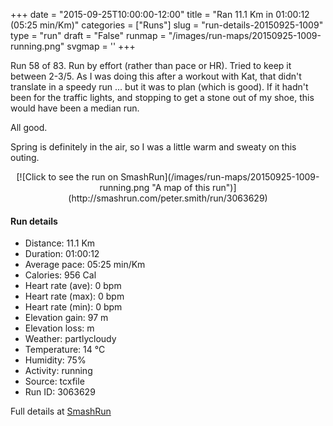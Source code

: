 +++
date = "2015-09-25T10:00:00-12:00"
title = "Ran 11.1 Km in 01:00:12 (05:25 min/Km)"
categories = ["Runs"]
slug = "run-details-20150925-1009"
type = "run"
draft = "False"
runmap = "/images/run-maps/20150925-1009-running.png"
svgmap = '<polyline points="93 13, 91 17, 97 19, 96 22, 99 27, 95 35, 95 36, 100 41, 100 48, 98 55, 97 62, 99 66, 100 70, 97 75, 97 78, 94 90, 93 90, 90 89, 83 88, 74 85, 60 83, 45 79, 20 74, 6 58, 3 56, 1 53, 0 44, 1 34, 10 33, 20 31, 46 34, 55 33, 60 31, 79 16, 83 16, 84 13, 89 11">'
+++

Run 58 of 83. Run by effort (rather than pace or HR). Tried to keep it between 2-3/5. As I was doing this after a workout with Kat, that didn't translate in a speedy run ... but it was to plan (which is good). If it hadn't been for the traffic lights, and stopping to get a stone out of my shoe, this would have been a median run. 

All good. 

Spring is definitely in the air, so I was a little warm and sweaty on this outing. 





<!--more-->

<center>
[![Click to see the run on SmashRun](/images/run-maps/20150925-1009-running.png "A map of this run")](http://smashrun.com/peter.smith/run/3063629)
</center>

#### Run details

* Distance: 11.1 Km
* Duration: 01:00:12
* Average pace: 05:25 min/Km
* Calories: 956 Cal
* Heart rate (ave): 0 bpm
* Heart rate (max): 0 bpm
* Heart rate (min): 0 bpm
* Elevation gain: 97 m
* Elevation loss:  m
* Weather: partlycloudy
* Temperature: 14 &deg;C
* Humidity: 75%
* Activity: running
* Source: tcxfile
* Run ID: 3063629

Full details at [SmashRun](http://smashrun.com/peter.smith/run/3063629)
